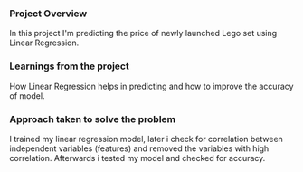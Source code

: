 ### Project Overview

 In this project I'm predicting the price of newly launched Lego set using Linear Regression.


### Learnings from the project

 How Linear Regression helps in predicting and how to improve the accuracy of model.


### Approach taken to solve the problem

 I trained my linear regression model, later i check for correlation between independent variables (features) and removed the variables with high correlation. Afterwards i tested my model and checked for accuracy.


